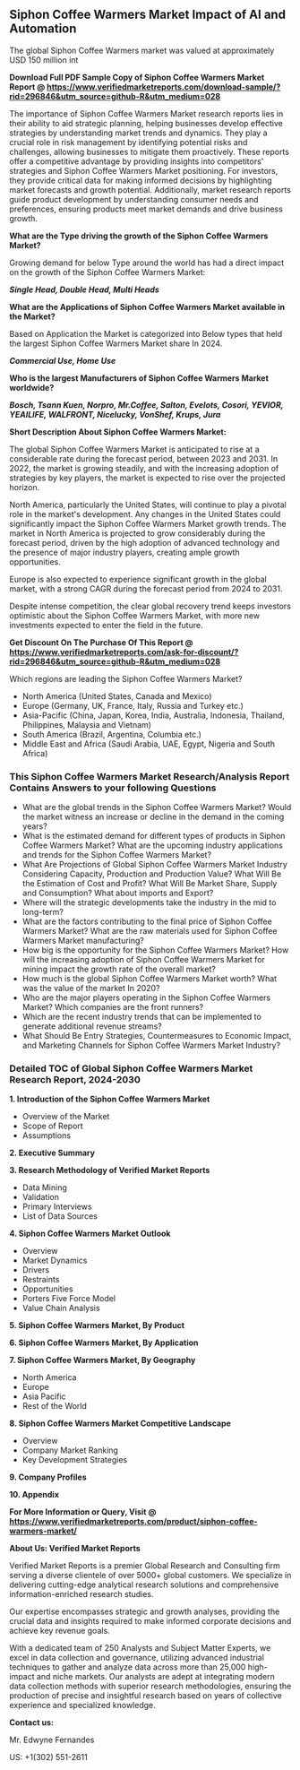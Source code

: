 <h2>Siphon Coffee Warmers Market Impact of AI and Automation</h2><p>The global Siphon Coffee Warmers market was valued at approximately USD 150 million int</p><p id="" class=""><strong>Download Full PDF Sample Copy of Siphon Coffee Warmers Market Report @ <a href="https://www.verifiedmarketreports.com/download-sample/?rid=296846&utm_source=github-R&utm_medium=028" target="_blank">https://www.verifiedmarketreports.com/download-sample/?rid=296846&utm_source=github-R&utm_medium=028</a></strong></p><p>The importance of&nbsp;Siphon Coffee Warmers Market research reports lies in their ability to aid strategic planning, helping businesses develop effective strategies by understanding market trends and dynamics. They play a crucial role in risk management by identifying potential risks and challenges, allowing businesses to mitigate them proactively. These reports offer a competitive advantage by providing insights into competitors' strategies and Siphon Coffee Warmers Market positioning. For investors, they provide critical data for making informed decisions by highlighting market forecasts and growth potential. Additionally, market research reports guide product development by understanding consumer needs and preferences, ensuring products meet market demands and drive business growth.</p><p><strong>What are the&nbsp;Type driving the growth of the Siphon Coffee Warmers Market?</strong></p><p id="" class="">Growing demand for below Type around the world has had a direct impact on the growth of the Siphon Coffee Warmers Market:</p><em><strong>Single Head, Double Head, Multi Heads</strong></em></p><strong>What are the&nbsp;Applications&nbsp;of Siphon Coffee Warmers Market available in the Market?</strong></p><p id="" class="">Based on Application the Market is categorized into Below types that held the largest Siphon Coffee Warmers Market share In 2024.</p><em><strong>Commercial Use, Home Use</strong></em></p><strong>Who is the largest Manufacturers of Siphon Coffee Warmers Market worldwide?</strong></p><p><em><strong>Bosch, Tsann Kuen, Norpro, Mr.Coffee, Salton, Evelots, Cosori, YEVIOR, YEAILIFE, WALFRONT, Nicelucky, VonShef, Krups, Jura</strong></em></p><p id="" class=""><strong>Short Description About Siphon Coffee Warmers Market:</strong></p><p>The global Siphon Coffee Warmers Market is anticipated to rise at a considerable rate during the forecast period, between 2023 and 2031. In 2022, the market is growing steadily, and with the increasing adoption of strategies by key players, the market is expected to rise over the projected horizon.</p><p>North America, particularly the United States, will continue to play a pivotal role in the market's development. Any changes in the United States could significantly impact the Siphon Coffee Warmers Market growth trends. The market in North America is projected to grow considerably during the forecast period, driven by the high adoption of advanced technology and the presence of major industry players, creating ample growth opportunities.</p><p>Europe is also expected to experience significant growth in the global market, with a strong CAGR during the forecast period from 2024 to 2031.</p><p>Despite intense competition, the clear global recovery trend keeps investors optimistic about the Siphon Coffee Warmers Market, with more new investments expected to enter the field in the future.</p><p id="" class=""><strong>Get Discount On The Purchase Of This Report @ <a href="https://www.verifiedmarketreports.com/ask-for-discount/?rid=296846&utm_source=github-R&utm_medium=028" target="_blank">https://www.verifiedmarketreports.com/ask-for-discount/?rid=296846&utm_source=github-R&utm_medium=028</a></strong></p>Which regions are leading the Siphon Coffee Warmers Market?</p><ul><li>North America (United States, Canada and Mexico)</li><li>Europe (Germany, UK, France, Italy, Russia and Turkey etc.)</li><li>Asia-Pacific (China, Japan, Korea, India, Australia, Indonesia, Thailand, Philippines, Malaysia and Vietnam)</li><li>South America (Brazil, Argentina, Columbia etc.)</li><li>Middle East and Africa (Saudi Arabia, UAE, Egypt, Nigeria and South Africa)</li></ul><h3 id="" class="">This Siphon Coffee Warmers Market Research/Analysis Report Contains Answers to your following Questions</h3><ul><li>What are the global trends in the Siphon Coffee Warmers Market? Would the market witness an increase or decline in the demand in the coming years?</li><li>What is the estimated demand for different types of products in Siphon Coffee Warmers Market? What are the upcoming industry applications and trends for the Siphon Coffee Warmers Market?</li><li>What Are Projections of Global Siphon Coffee Warmers Market Industry Considering Capacity, Production and Production Value? What Will Be the Estimation of Cost and Profit? What Will Be Market Share, Supply and Consumption? What about imports and Export?</li><li>Where will the strategic developments take the industry in the mid to long-term?</li><li>What are the factors contributing to the final price of Siphon Coffee Warmers Market? What are the raw materials used for Siphon Coffee Warmers Market manufacturing?</li><li>How big is the opportunity for the Siphon Coffee Warmers Market? How will the increasing adoption of Siphon Coffee Warmers Market for mining impact the growth rate of the overall market?</li><li>How much is the global Siphon Coffee Warmers Market worth? What was the value of the market In 2020?</li><li>Who are the major players operating in the Siphon Coffee Warmers Market? Which companies are the front runners?</li><li>Which are the recent industry trends that can be implemented to generate additional revenue streams?</li><li>What Should Be Entry Strategies, Countermeasures to Economic Impact, and Marketing Channels for Siphon Coffee Warmers Market Industry?</li></ul><h3 id="" class="">Detailed TOC of Global Siphon Coffee Warmers Market Research Report, 2024-2030</h3><p id="" class=""><strong>1. Introduction of the Siphon Coffee Warmers Market</strong></p><ul><li>Overview of the Market</li><li>Scope of Report</li><li>Assumptions</li></ul><p id="" class=""><strong>2. Executive Summary</strong></p><p id="" class=""><strong>3. Research Methodology of Verified Market Reports</strong></p><ul><li>Data Mining</li><li>Validation</li><li>Primary Interviews</li><li>List of Data Sources</li></ul><p id="" class=""><strong>4. Siphon Coffee Warmers Market Outlook</strong></p><ul><li>Overview</li><li>Market Dynamics</li><li>Drivers</li><li>Restraints</li><li>Opportunities</li><li>Porters Five Force Model</li><li>Value Chain Analysis</li></ul><p id="" class=""><strong>5. Siphon Coffee Warmers Market, By Product</strong></p><p id="" class=""><strong>6. Siphon Coffee Warmers Market, By Application</strong></p><p id="" class=""><strong>7. Siphon Coffee Warmers Market, By Geography</strong></p><ul><li>North America</li><li>Europe</li><li>Asia Pacific</li><li>Rest of the World</li></ul><p id="" class=""><strong>8. Siphon Coffee Warmers Market Competitive Landscape</strong></p><ul><li>Overview</li><li>Company Market Ranking</li><li>Key Development Strategies</li></ul><p id="" class=""><strong>9. Company Profiles</strong></p><p id="" class=""><strong>10. Appendix</strong></p><p id="" class=""><strong>For More Information or Query, Visit @ <a href="https://www.verifiedmarketreports.com/product/siphon-coffee-warmers-market/" target="_blank">https://www.verifiedmarketreports.com/product/siphon-coffee-warmers-market/</a></strong></p><p id="" class=""><strong>About Us: Verified Market Reports</strong></p><p id="" class="">Verified Market Reports is a premier Global Research and Consulting firm serving a diverse clientele of over 5000+ global customers. We specialize in delivering cutting-edge analytical research solutions and comprehensive information-enriched research studies.</p><p id="" class="">Our expertise encompasses strategic and growth analyses, providing the crucial data and insights required to make informed corporate decisions and achieve key revenue goals.</p><p id="" class="">With a dedicated team of 250 Analysts and Subject Matter Experts, we excel in data collection and governance, utilizing advanced industrial techniques to gather and analyze data across more than 25,000 high-impact and niche markets. Our analysts are adept at integrating modern data collection methods with superior research methodologies, ensuring the production of precise and insightful research based on years of collective experience and specialized knowledge.</p><p id="" class=""><strong>Contact us:</strong></p><p id="" class="">Mr. Edwyne Fernandes</p><p id="" class="">US: +1(302) 551-2611</p>